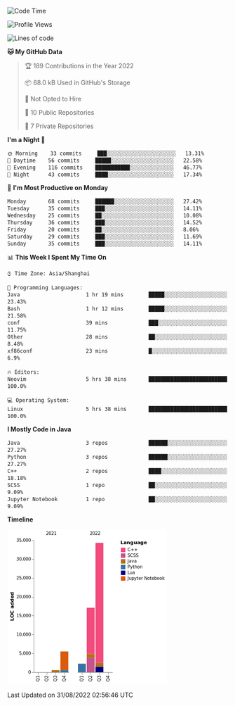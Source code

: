 <!--START_SECTION:waka-->
![Code Time](http://img.shields.io/badge/Code%20Time-27%20hrs%2027%20mins-blue)

![Profile Views](http://img.shields.io/badge/Profile%20Views-0-blue)

![Lines of code](https://img.shields.io/badge/From%20Hello%20World%20I%27ve%20Written-60%20Thousand%20lines%20of%20code-blue)

**🐱 My GitHub Data** 

> 🏆 189 Contributions in the Year 2022
 > 
> 📦 68.0 kB Used in GitHub's Storage 
 > 
> 🚫 Not Opted to Hire
 > 
> 📜 10 Public Repositories 
 > 
> 🔑 7 Private Repositories  
 > 
**I'm a Night 🦉** 

```text
🌞 Morning    33 commits     ███░░░░░░░░░░░░░░░░░░░░░░   13.31% 
🌆 Daytime    56 commits     █████░░░░░░░░░░░░░░░░░░░░   22.58% 
🌃 Evening    116 commits    ███████████░░░░░░░░░░░░░░   46.77% 
🌙 Night      43 commits     ████░░░░░░░░░░░░░░░░░░░░░   17.34%

```
📅 **I'm Most Productive on Monday** 

```text
Monday       68 commits     ██████░░░░░░░░░░░░░░░░░░░   27.42% 
Tuesday      35 commits     ███░░░░░░░░░░░░░░░░░░░░░░   14.11% 
Wednesday    25 commits     ██░░░░░░░░░░░░░░░░░░░░░░░   10.08% 
Thursday     36 commits     ███░░░░░░░░░░░░░░░░░░░░░░   14.52% 
Friday       20 commits     ██░░░░░░░░░░░░░░░░░░░░░░░   8.06% 
Saturday     29 commits     ███░░░░░░░░░░░░░░░░░░░░░░   11.69% 
Sunday       35 commits     ███░░░░░░░░░░░░░░░░░░░░░░   14.11%

```


📊 **This Week I Spent My Time On** 

```text
⌚︎ Time Zone: Asia/Shanghai

💬 Programming Languages: 
Java                     1 hr 19 mins        █████░░░░░░░░░░░░░░░░░░░░   23.43% 
Bash                     1 hr 12 mins        █████░░░░░░░░░░░░░░░░░░░░   21.58% 
conf                     39 mins             ███░░░░░░░░░░░░░░░░░░░░░░   11.75% 
Other                    28 mins             ██░░░░░░░░░░░░░░░░░░░░░░░   8.48% 
xf86conf                 23 mins             █░░░░░░░░░░░░░░░░░░░░░░░░   6.9%

🔥 Editors: 
Neovim                   5 hrs 38 mins       █████████████████████████   100.0%

💻 Operating System: 
Linux                    5 hrs 38 mins       █████████████████████████   100.0%

```

**I Mostly Code in Java** 

```text
Java                     3 repos             ██████░░░░░░░░░░░░░░░░░░░   27.27% 
Python                   3 repos             ██████░░░░░░░░░░░░░░░░░░░   27.27% 
C++                      2 repos             ████░░░░░░░░░░░░░░░░░░░░░   18.18% 
SCSS                     1 repo              ██░░░░░░░░░░░░░░░░░░░░░░░   9.09% 
Jupyter Notebook         1 repo              ██░░░░░░░░░░░░░░░░░░░░░░░   9.09%

```


**Timeline**

![Chart not found](https://raw.githubusercontent.com/kopp4/kopp4/main/charts/bar_graph.png) 


 Last Updated on 31/08/2022 02:56:46 UTC
<!--END_SECTION:waka-->
